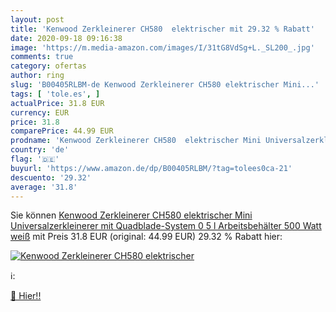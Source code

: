 ```yaml
---
layout: post
title: 'Kenwood Zerkleinerer CH580  elektrischer mit 29.32 % Rabatt'
date: 2020-09-18 09:16:38
image: 'https://m.media-amazon.com/images/I/31tG8VdSg+L._SL200_.jpg'
comments: true
category: ofertas
author: ring
slug: 'B00405RLBM-de Kenwood Zerkleinerer CH580 elektrischer Mini...'
tags: [ 'tole.es', ]
actualPrice: 31.8 EUR
currency: EUR
price: 31.8
comparePrice: 44.99 EUR
prodname: 'Kenwood Zerkleinerer CH580  elektrischer Mini Universalzerkleinerer mit Quadblade-System  0 5 l Arbeitsbehälter  500 Watt  weiß'
country: 'de'
flag: '🇩🇪'
buyurl: 'https://www.amazon.de/dp/B00405RLBM/?tag=tolees0ca-21'
descuento: '29.32'
average: '31.8'
---
```


Sie können [Kenwood Zerkleinerer CH580  elektrischer Mini Universalzerkleinerer mit Quadblade-System  0 5 l Arbeitsbehälter  500 Watt  weiß](https://www.amazon.de/dp/B00405RLBM/?tag=tolees0ca-21) mit Preis 31.8 EUR (original: 44.99 EUR) 29.32 % Rabatt hier:

[![Kenwood Zerkleinerer CH580  elektrischer](https://m.media-amazon.com/images/I/31tG8VdSg+L._SL200_.jpg)](https://www.amazon.de/dp/B00405RLBM/?tag=tolees0ca-21)

ℹ️:


[🛒 Hier!!](https://www.amazon.de/dp/B00405RLBM/?tag=tolees0ca-21)
